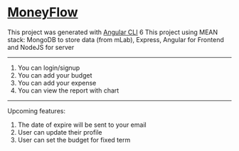 # [MoneyFlow](https://moneyflow-19101997.herokuapp.com/)
This project was generated with [Angular CLI](https://github.com/angular/angular-cli) 6
This project using MEAN stack: MongoDB to store data (from mLab), Express, Angular for Frontend and NodeJS for server

---
1. You can login/signup
2. You can add your budget
3. You can add your expense
4. You can view the report with chart

--- 
Upcoming features:
1. The date of expire will be sent to your email
2. User can update their profile
3. User can set the budget for fixed term
